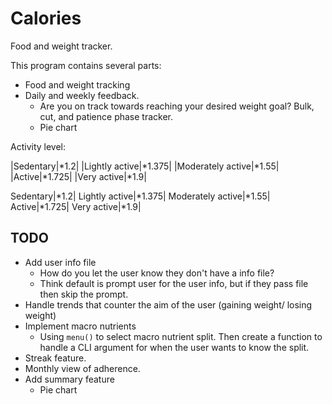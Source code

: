 # Calories

Food and weight tracker.

This program contains several parts:

* Food and weight tracking
* Daily and weekly feedback.
  * Are you on track towards reaching your desired weight goal?
Bulk, cut, and patience phase tracker.
  * Pie chart

Activity level:

|Sedentary|\*1.2|
|Lightly active|\*1.375|
|Moderately active|\*1.55|
|Active|\*1.725|
|Very active|\*1.9|

Sedentary|\*1.2|
Lightly active|\*1.375|
Moderately active|\*1.55|
Active|\*1.725|
Very active|\*1.9|

## TODO

* Add user info file
  * How do you let the user know they don't have a info file?
  * Think default is prompt user for the user info, but if they pass file then skip the prompt.
* Handle trends that counter the aim of the user (gaining weight/ losing weight)
* Implement macro nutrients
  * Using `menu()` to select macro nutrient split. Then create a function to handle a CLI argument for when the user wants to know the split.
* Streak feature.
* Monthly view of adherence.
* Add summary feature
  * Pie chart
